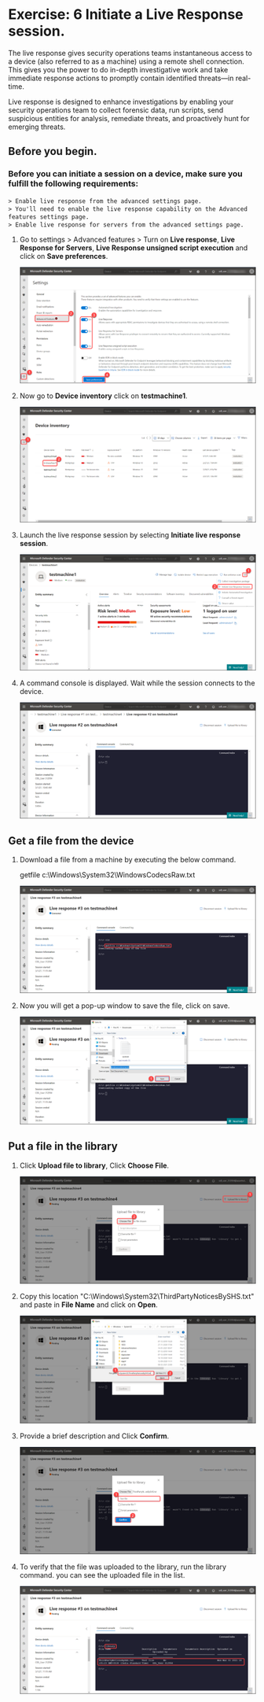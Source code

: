 # Exercise: 6 Initiate a Live Response session.


The live response gives security operations teams instantaneous access to a device (also referred to as a machine) using a remote shell connection. This gives you the power to do in-depth investigative work and take immediate response actions to promptly contain identified threats—in real-time.

Live response is designed to enhance investigations by enabling your security operations team to collect forensic data, run scripts, send suspicious entities for analysis, remediate threats, and proactively hunt for emerging threats.


## Before you begin.



### Before you can initiate a session on a device, make sure you fulfill the following requirements:
    > Enable live response from the advanced settings page.
    > You'll need to enable the live response capability on the Advanced features settings page.
    > Enable live response for servers from the advanced settings page.




1. Go to settings > Advanced features > Turn on **Live response**, **Live Response for Servers**, **Live Response unsigned script execution** and click on **Save preferences**.




   ![](images/enable-live-response.png)



2. Now go to **Device inventory** click on **testmachine1**.





   ![](images/testmachine1.png)




3. Launch the live response session by selecting **Initiate live response session**.




   ![](images/response-session.png)




4. A command console is displayed. Wait while the session connects to the device.




   ![](images/command-console.png)





##   Get a file from the device


1.  Download a file from a machine by executing the below command.

    
    getfile c:\Windows\System32\WindowsCodecsRaw.txt
 



    ![](images/get-file.png)




2. Now you will get a pop-up window to save the file, click on save.





   ![](images/save-file.png)




## Put a file in the library




1. Click **Upload file to library**, Click **Choose File**.




   ![](images/choose-file.png)





2. Copy this location "C:\Windows\System32\ThirdPartyNoticesBySHS.txt" and paste in **File Name** and click on **Open**.





   ![](images/open-file.png)




3. Provide a brief description and Click **Confirm**.





   ![](images/confirm-file.png)




4. To verify that the file was uploaded to the library, run the library command. you can see the uploaded file in the list.






   ![](images/library-output.png)